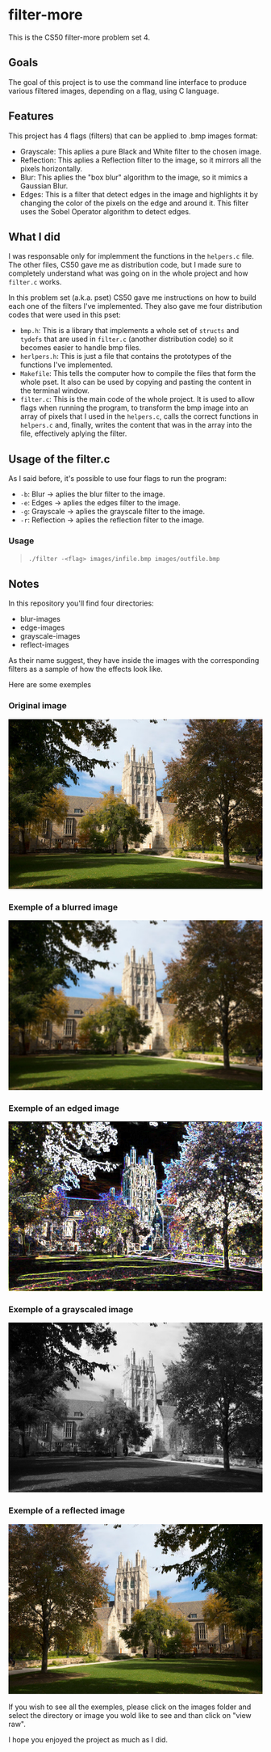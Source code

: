 # filter-more
This is the CS50 filter-more problem set 4.

## Goals
The goal of this project is to use the command line interface to produce various filtered images, depending on a flag, using C language.

## Features
This project has 4 flags (filters) that can be applied to .bmp images format:

- Grayscale: This aplies a pure Black and White filter to the chosen image.
- Reflection: This aplies a Reflection filter to the image, so it mirrors all the pixels horizontally.
- Blur: This aplies the "box blur" algorithm to the image, so it mimics a Gaussian Blur.
- Edges: This is a filter that detect edges in the image and highlights it by changing the color of the pixels on the edge and around it. This filter uses the Sobel Operator algorithm to detect edges.


## What I did
I was responsable only for implemment the functions in the `helpers.c` file. The other files, CS50 gave me as distribution code, but I made sure to completely understand what was going on in the whole project and how `filter.c` works.

In this problem set (a.k.a. pset) CS50 gave me instructions on how to build each one of the filters I've implemented. They also gave me four distribution codes that were used in this pset:

- `bmp.h`: This is a library that implements a whole set of `structs` and `tydefs` that are used in `filter.c` (another distribution code) so it becomes easier to handle bmp files.
- `herlpers.h`: This is just a file that contains the prototypes of the functions I've implemented.
- `Makefile`: This tells the computer how to compile the files that form the whole pset. It also can be used by copying and pasting the content in the terminal window.
- `filter.c`: This is the main code of the whole project. It is used to allow flags when running the program, to transform the bmp image into an array of pixels that I used in the `helpers.c`, calls the correct functions in `helpers.c` and, finally, writes the content that was in the array into the file, effectively aplying the filter.


## Usage of the filter.c
As I said before, it's possible to use four flags to run the program:

- `-b`: Blur -> aplies the blur filter to the image.
- `-e`: Edges -> aplies the edges filter to the image.
- `-g`: Grayscale -> aplies the grayscale filter to the image.
- `-r`: Reflection -> aplies the reflection filter to the image.

### Usage

> `./filter -<flag> images/infile.bmp images/outfile.bmp`


## Notes
In this repository you'll find four directories:

- blur-images
- edge-images
- grayscale-images
- reflect-images

As their name suggest, they have inside the images with the corresponding filters as a sample of how the effects look like.

Here are some exemples

### Original image
![Original image](images/courtyard.bmp)

### Exemple of a blurred image
![Exemple of a blurred image](images/blur-images/blur_courtyard.bmp)

### Exemple of an edged image
![Exemple of an edged image](images/edge-images/edge_courtyard.bmp)

### Exemple of a grayscaled image
![Exemple of a grayscaled image](images/grayscale-images/grayscale_courtyard.bmp)

### Exemple of a reflected image
![Exemple of a reflected image](images/reflect-images/reflect_courtyard.bmp)

If you wish to see all the exemples, please click on the images folder and select the directory or image you wold like to see and than click on \"view raw".

I hope you enjoyed the project as much as I did.